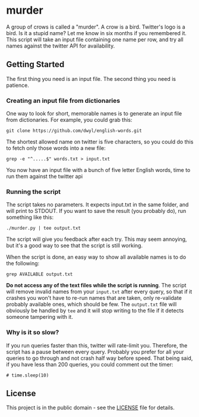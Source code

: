 # murder

A group of crows is called a "murder". A crow is a bird. Twitter's logo is a bird. Is it a stupid name? Let me know in six months if you remembered it. This script will take an input file containing one name per row, and try all names against the twitter API for availability.

## Getting Started

The first thing you need is an input file. The second thing you need is patience.

### Creating an input file from dictionaries

One way to look for short, memorable names is to generate an input file from dictionaries. For example, you could grab this:

`git clone https://github.com/dwyl/english-words.git`

The shortest allowed name on twitter is five characters, so you could do this to fetch only those words into a new file:

`grep -e "^.....$" words.txt > input.txt`

You now have an input file with a bunch of five letter English words, time to run them against the twitter api

### Running the script

The script takes no parameters. It expects input.txt in the same folder, and will print to STDOUT. If you want to save the result (you probably do), run something like this:

`./murder.py | tee output.txt`

The script will give you feedback after each try. This may seem annoying, but it's a good way to see that the script is still working.

When the script is done, an easy way to show all available names is to do the following:

`grep AVAILABLE output.txt`

**Do not access any of the text files while the script is running**. The script will remove invalid names from your `input.txt` after every query, so that if it crashes you won't have to re-run names that are taken, only re-validate probably available ones, which should be few. The `output.txt` file will obviously be handled by `tee` and it will stop writing to the file if it detects someone tampering with it.

### Why is it so slow?

If you run queries faster than this, twitter will rate-limit you. Therefore, the script has a pause between every query. Probably you prefer for all your queries to go through and not crash half way before speed. That being said, if you have less than 200 queries, you could comment out the timer:

`# time.sleep(10)`

## License

This project is in the public domain - see the [LICENSE](LICENSE) file for details.
